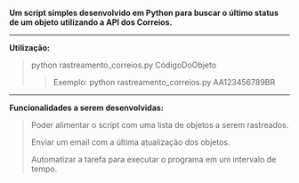 **Um script simples desenvolvido em Python para buscar o último status de um objeto utilizando a API dos Correios.**

---

**Utilização:**

> python rastreamento_correios.py CódigoDoObjeto
>
>> Exemplo: python rastreamento_correios.py AA123456789BR

---

**Funcionalidades a serem desenvolvidas:**

> Poder alimentar o script com uma lista de objetos a serem rastreados.
>
> Enviar um email com a última atualização dos objetos.
>
> Automatizar a tarefa para executar o programa em um intervalo de tempo.
